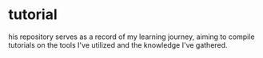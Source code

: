 # tutorial
his repository serves as a record of my learning journey, aiming to compile tutorials on the tools I've utilized and the knowledge I've gathered.
